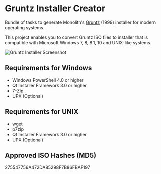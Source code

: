 # Gruntz Installer Creator

Bundle of tasks to generate Monolith's [Gruntz](https://en.wikipedia.org/wiki/Gruntz) (1999)
installer for modern operating systems.

This project enables you to convert Gruntz ISO files to installer that is compatible with Microsoft Windows 7, 8, 8.1, 10 and UNIX-like systems.

![Gruntz Installer Screenshot](https://img.murda.eu/gr/gruntz-installer.png)

## Requirements for Windows

* Windows PowerShell 4.0 or higher
* Qt Installer Framework 3.0 or higher
* 7-Zip
* UPX (Optional)

## Requirements for UNIX

* wget
* p7zip
* Qt Installer Framework 3.0 or higher
* UPX (Optional)

## Approved ISO Hashes (MD5)

275547756A472DA85298F7B86FBAF197
